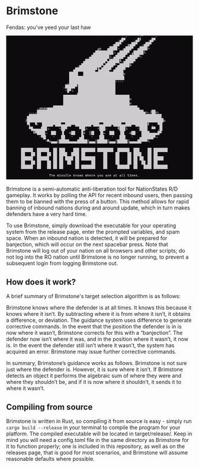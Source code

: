 # Brimstone
Fendas: you've yeed your last haw

![The missile knows where you are at all times](logo.png)

Brimstone is a semi-automatic anti-liberation tool for NationStates R/D gameplay. 
It works by polling the API for recent inbound users, then passing them to be banned with the press of a button. 
This method allows for rapid banning of inbound nations during and around update, which in turn makes defenders have a very hard time. 

To use Brimstone, simply download the executable for your operating system from the release page, enter the prompted variables, and spam space. When an inbound nation is detected, it will be prepared for banjection, which will occur on the next spacebar press. Note that Brimstone will log out of your nation on all browsers and other scripts; do not log into the RO nation until Brimstone is no longer running, to prevent a subsequent login from logging Brimstone out. 

## How does it work?
A brief summary of Brimstone's target selection algorithm is as follows: 

Brimstone knows where the defender is at all times. It knows this because it knows where it isn’t. By subtracting where it is from where it isn’t, it obtains a difference, or deviation. The guidance system uses difference to generate corrective commands. In the event that the position the defender is in is now where it wasn’t, Brimstone corrects for this with a “banjection”. The defender now isn’t where it was, and in the position where it wasn’t, it now is. In the event the defender still isn’t where it wasn’t, the system has acquired an error. Brimstone may issue further corrective commands.

In summary, Brimstone’s guidance works as follows. Brimstone is not sure just where the defender is. However, it is sure where it isn’t. If Brimstone detects an object it performs the algebraic sum of where they were and where they shouldn’t be, and if it is now where it shouldn’t, it sends it to where it wasn’t.

## Compiling from source
Brimstone is written in Rust, so compiling it from source is easy - simply run `cargo build --release` in your terminal to compile the program for your platform. The compiled executable will be located in target/release/. Keep in mind you will need a config.toml file in the same directory as Brimstone for it to function properly; one is included in this repository, as well as on the releases page, that is good for most scenarios, and Brimstone will assume reasonable defaults where possible.
